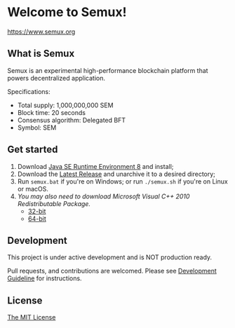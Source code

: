 # Welcome to Semux!

https://www.semux.org

## What is Semux

Semux is an experimental high-performance blockchain platform that powers decentralized application.

Specifications:
* Total supply: 1,000,000,000 SEM
* Block time: 20 seconds
* Consensus algorithm: Delegated BFT
* Symbol: SEM

## Get started

1. Download [Java SE Runtime Environment 8](http://www.oracle.com/technetwork/java/javase/downloads/jre8-downloads-2133155.html) and install;
2. Download the [Latest Release](https://github.com/semuxproject/semux/releases) and unarchive it to a desired directory;
3. Run ``semux.bat`` if you're on Windows; or run ``./semux.sh`` if you're on Linux or macOS.
4. *You may also need to download Microsoft Visual C++ 2010 Redistributable Package.*
    - [32-bit](http://www.microsoft.com/en-us/download/details.aspx?id=5555)
    - [64-bit](https://www.microsoft.com/en-us/download/details.aspx?id=14632)

## Development

This project is under active development and is NOT production ready.

Pull requests, and contributions are welcomed. Please see [Development Guideline](https://github.com/semuxproject/semux/wiki/Development-Guideline) for instructions.

## License

[The MIT License](./LICENSE)
